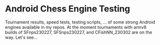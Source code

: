 # Android Chess Engine Testing
Tournament results, speed tests, testing scripts, ... of some strong Android engines available in my repos. 
At the moment tournaments with armv8 builds of SFnps230227, SFSnps230227, and CFishNN_230302 are on the way. Let's see...
